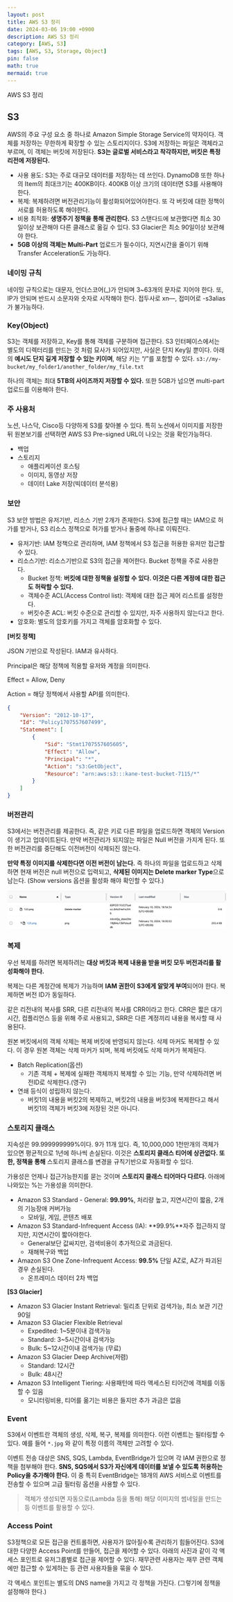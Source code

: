 ```yaml
---
layout: post
title: AWS S3 정리
date: 2024-03-06 19:00 +0900
description: AWS S3 정리
category: [AWS, S3] 
tags: [AWS, S3, Storage, Object] 
pin: false
math: true
mermaid: true
---
```



AWS S3 정리
<!--more-->


## S3


AWS의 주요 구성 요소 중 하나로 Amazon Simple Storage Service의 약자이다. 객체를 저장하는 무한하게 확장할 수 있는 스토리지이다. S3에 저장하는 파일은 객체라고 부르며, 이 객체는 버킷에 저장된다.  **S3는 글로벌 서비스라고 착각하지만, 버킷은 특정 리전에 저장된다.**

- 사용 용도: S3는 주로 대규모 데이터를 저장하는 데 쓰인다. DynamoDB 또한 하나의 Item의 최대크기는 400KB이다. 400KB 이상 크기의 데이터면 S3를 사용해야한다.
- 복제: 복제하려면 버전관리기능이 활성화되어있어야한다. 또 각 버킷에 대한 정책이 서로를 허용하도록 해야한다.
- 비용 최적화: **생명주기 정책을 통해 관리한다.** S3 스탠다드에 보관했다면 최소 30일이상 보관해야 다른 클래스로 옮길 수 있다. S3 Glacier은 최소 90일이상 보관해야 한다.
- **5GB 이상의 객체는 Multi-Part** 업로드가 필수이다, 지연시간을 줄이기 위해 Transfer Acceleration도 가능하다.

### 네이밍 규칙


네이밍 규칙으로는 대문자, 언더스코어(_)가 안되며 3~63개의 문자로 지어야 한다. 또, IP가 안되며 반드시 소문자와 숫자로 시작해야 한다. 접두사로 xn—, 접미어로 -s3alias가 불가능하다.


### Key(Object)


S3는 객체를 저장하고, Key를 통해 객체를 구분하며 접근한다. S3 인터페이스에서는 별도의 디렉터리를 만드는 것 처럼 묘사가 되어있지만, 사실은 단지 Key일 뿐이다. 아래의 **예시도 단지 길게 저장할 수 있는 키이며**, 해당 키는 “/”를 포함할 수 있다. `s3://my-bucket/my_folder1/another_folder/my_file.txt` 


하나의 객체는 최대 **5TB의 사이즈까지 저장할 수 있다.** 또한 5GB가 넘으면 multi-part 업로드를 이용해야 한다.


### 주 사용처


노션, 나스닥, Cisco등 다양하게 S3를 찾아볼 수 있다. 특히 노션에서 이미지를 저장한 뒤 원본보기를 선택하면 AWS S3 Pre-signed URL이 나오는 것을 확인가능하다.

- 백업
- 스토리지
	- 애플리케이션 호스팅
	- 이미지, 동영상 저장
	- 데이터 Lake 저장(빅데이터 분석용)

### 보안


S3 보안 방법은 유저기반, 리소스 기반 2개가 존재한다. S3에 접근할 때는 IAM으로 허가를 받거나, S3 리소스 정책으로 허가를 받거나 둘중에 하나로 이뤄진다. 

- 유저기반: IAM 정책으로 관리하며, IAM 정책에서 S3 접근을 허용한 유저만 접근할 수 있다.
- 리소스기반: 리소스기반으로 S3의 접근을 제어한다. Bucket 정책을 주로 사용한다.
	- Bucket 정책: **버킷에 대한 정책을 설정할 수 있다. 이것은 다른 계정에 대한 접근도 허락할 수 있다.**
	- 객체수준 ACL(Access Control list): 객체에 대한 접근 제어 리스트를 설정한다.
	- 버킷수준 ACL: 버킷 수준으로 관리할 수 있지만, 자주 사용하지 않는다고 한다.
- 암호화: 별도의 암호키를 가지고 객체를 암호화할 수 있다.

**[버킷 정책]**


JSON 기반으로 작성된다. IAM과 유사하다. 


Principal은 해당 정책에 적용할 유저와 계정을 의미한다.


Effect = Allow, Deny


Action = 해당 정책에서 사용할 API를 의미한다.


```json
{
    "Version": "2012-10-17",
    "Id": "Policy1707557607499",
    "Statement": [
        {
            "Sid": "Stmt1707557605605",
            "Effect": "Allow",
            "Principal": "*",
            "Action": "s3:GetObject",
            "Resource": "arn:aws:s3:::kane-test-bucket-7115/*"
        }
    ]
}
```


### 버전관리


S3에서는 버전관리를 제공한다. 즉, 같은 키로 다른 파일을 업로드하면 객체의 Version이 생기고 업데이트된다. 만약 버전관리가 되지않는 파일은 Null 버전을 가지게 된다. 또한 버전관리를 중단해도 이전버전이 삭제되진 않는다.


**만약 특정 이미지를 삭제한다면 이전 버전이 남는다.** 즉 하나의 파일을 업로드하고 삭제하면 현재 버전은 null 버전으로 입력되고, **삭제된 이미지는 Delete marker Type**으로 남는다. (Show versions 옵션을 활성화 해야 확인할 수 있다.)


![Untitled.png](/assets/img/post/S3%20정리/1.png)


### 복제


우선 복제를 하려면 복제하려는 **대상 버킷과 복제 내용을 받을 버킷 모두 버전과리를 활성화해야 한다.** 


복제는 다른 계정간에 복제가 가능하며 **IAM 권한이** **S3에게 알맞게 부여**되어야 한다. 복제하면 버전 ID가 동일하다.  


같은 리전내의 복사를 SRR, 다른 리전내의 복사를 CRR이라고 한다. CRR은 짧은 대기시간, 컴플리언스 등을 위해 주로 사용되고, SRR은 다른 계정끼리 내용을 복사할 때 사용된다. 


원본 버킷에서의 객체 삭제는 복제 버킷에 반영되지 않는다. 삭제 마커도 복제할 수 있다. 이 경우 원본 객체는 삭제 마커가 되며, 복제 버킷에도 삭제 마커가 복제된다. 

- Batch Replication(옵션)
	- 기존 객체 + 복제에 실패한 객체까지 복제할 수 있는 기능, 만약 삭제하려면 버전ID로 삭제한다.(영구)
- 연쇄 등식이 성립하지 않는다.
	- 버킷1의 내용을 버킷2의 복제하고, 버킷2의 내용을 버킷3에 복제한다고 해서 버킷1의 객체가 버킷3에 저장된 것은 아니다.

### 스토리지 클래스


지속성은 99.999999999%이다. 9가 11개 있다. 즉, 10,000,000 1천만개의 객체가 있으면 평균적으로 1년에 하나씩 손실된다. 이것은 **스토리지 클래스 티어에 상관없다. 또한, 정책을 통해** 스토리지 클래스를 변경을 규칙기반으로 자동화할 수 있다.


가용성은 언제나 접근가능한지를 묻는 것이며 **스토리지 클래스 티어마다 다르다.** 아래에 나와있는 %는 가용성을 의미한다.

- Amazon S3 Standard - General: **99.99%**, 처리량 높고, 지연시간이 짧음, 2개의 기능장애 커버가능
	- 모바일, 게임, 콘텐츠 배포
- Amazon S3 Standard-Infrequent Access (IA): **99.9%**자주 접근하지 않지만, 지연시간이 짧아야한다.
	- General보단 값싸지만, 검색비용이 추가적으로 과금된다.
	- 재해복구와 백업
- Amazon S3 One Zone-Infrequent Access: **99.5%** 단일 AZ로, AZ가 파괴된 경우 손실된다.
	- 온프레미스 데이터 2차 백업

**[S3 Glacier]**

- Amazon S3 Glacier Instant Retrieval: 밀리초 단위로 검색가능, 최소 보관 기간 90일
- Amazon S3 Glacier Flexible Retrieval
	- Expedited: 1~5분이내 검색가능
	- Standard: 3~5시간이내 검색가능
	- Bulk: 5~12시간이내 검색가능 (무료)
- Amazon S3 Glacier Deep Archive(저렴)
	- Standard: 12시간
	- Bulk: 48시간
- Amazon S3 Intelligent Tiering: 사용패턴에 따라 액세스된 티어간에 객체를 이동할 수 있음
	- 모니터링비용, 티어를 옮기는 비용은 들지만 추가 과금은 없음

### Event


S3에서 이벤트란 객체의 생성, 삭제, 복구, 복제를 의미한다. 이런 이벤트는 필터링할 수 있다. 예를 들어 `*.jpg` 와 같이 특정 이름의 객체만 고려할 수 있다.


이벤트 전송 대상은 SNS, SQS, Lambda, EventBridge가 있으며 각 IAM 권한으로 정책을 첨부해야 한다. **SNS, SQS에서 S3가 자신에게 데이터를 보낼 수 있도록 허용하는 Policy을 추가해야 한다.** 이 중 특히 EventBridge는 18개의 AWS 서비스로 이벤트를 전송할 수 있으며 고급 필터링 옵션을 사용할 수 있다.


> 객체가 생성되면 자동으로(Lambda 등을 통해) 해당 이미지의 썸네일을 만드는 등 이벤트를 활용할 수 있다.


### Access Point


S3정책으로 모든 접근을 컨트롤하면, 사용자가 많아질수록 관리하기 힘들어진다. S3에 대한 다양한 Access Point를 만들어, 접근을 제어할 수 있다. 아래의 사진과 같이 각 액세스 포인트로 유저그룹별로 접근을 제어할 수 있다. 재무관련 사용자는 재무 관련 객체에만 접근할 수 있게하는 등 관련 사용자들을 묶을 수 있다.


각 액세스 포인트는 별도의 DNS name을 가지고 각 정책을 가진다. (그렇기에 정책을 설정해야 한다.)

